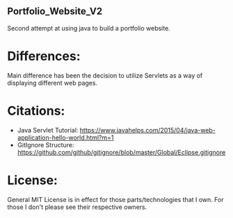 ## Portfolio_Website_V2

Second attempt at using java to build a portfolio website.

# Differences:

Main difference has been the decision to utilize Servlets as a way of displaying different web pages. 

# Citations:

- Java Servlet Tutorial: https://www.javahelps.com/2015/04/java-web-application-hello-world.html?m=1
- GitIgnore Structure: https://github.com/github/gitignore/blob/master/Global/Eclipse.gitignore

# License:

General MIT License is in effect for those parts/technologies that I own. For those I don't please see their respective owners. 